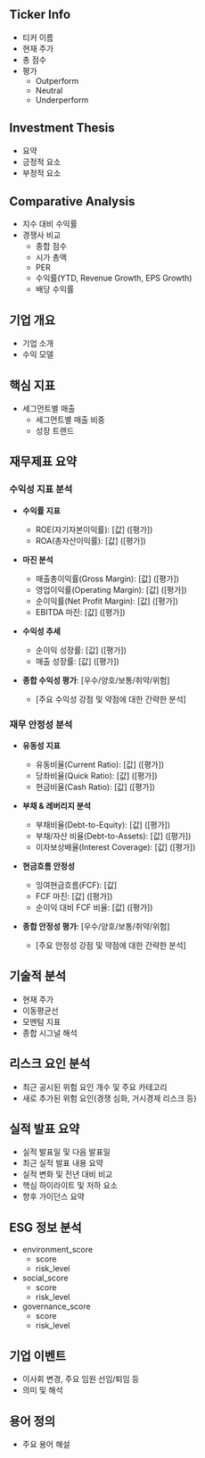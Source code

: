 ## Ticker Info
- 티커 이름
- 현재 주가
- 총 점수
- 평가
  - Outperform
  - Neutral
  - Underperform

## Investment Thesis
- 요약
- 긍정적 요소
- 부정적 요소

## Comparative Analysis
- 지수 대비 수익률
- 경쟁사 비교
  - 종합 점수
  - 시가 총액
  - PER
  - 수익률(YTD, Revenue Growth, EPS Growth)
  - 배당 수익률

## 기업 개요
- 기업 소개
- 수익 모델

## 핵심 지표
- 세그먼트별 매출
  - 세그먼트별 매출 비중
  - 성장 트랜드

## 재무제표 요약
### 수익성 지표 분석
- **수익률 지표**
  - ROE(자기자본이익률): [값] ([평가])
  - ROA(총자산이익률): [값] ([평가])

- **마진 분석**
  - 매출총이익률(Gross Margin): [값] ([평가])
  - 영업이익률(Operating Margin): [값] ([평가])
  - 순이익률(Net Profit Margin): [값] ([평가])
  - EBITDA 마진: [값] ([평가])

- **수익성 추세**
  - 순이익 성장률: [값] ([평가])
  - 매출 성장률: [값] ([평가])

- **종합 수익성 평가**: [우수/양호/보통/취약/위험]
  - [주요 수익성 강점 및 약점에 대한 간략한 분석]

### 재무 안정성 분석
- **유동성 지표**
  - 유동비율(Current Ratio): [값] ([평가])
  - 당좌비율(Quick Ratio): [값] ([평가])
  - 현금비율(Cash Ratio): [값] ([평가])

- **부채 & 레버리지 분석**
  - 부채비율(Debt-to-Equity): [값] ([평가])
  - 부채/자산 비율(Debt-to-Assets): [값] ([평가])
  - 이자보상배율(Interest Coverage): [값] ([평가])

- **현금흐름 안정성**
  - 잉여현금흐름(FCF): [값]
  - FCF 마진: [값] ([평가])
  - 순이익 대비 FCF 비율: [값] ([평가])

- **종합 안정성 평가**: [우수/양호/보통/취약/위험]
  - [주요 안정성 강점 및 약점에 대한 간략한 분석]

## 기술적 분석
- 현재 주가
- 이동평균선
- 모멘텀 지표
- 종합 시그널 해석

## 리스크 요인 분석
- 최근 공시된 위험 요인 개수 및 주요 카테고리
- 새로 추가된 위험 요인(경쟁 심화, 거시경제 리스크 등)

## 실적 발표 요약
- 실적 발표일 및 다음 발표일
- 최근 실적 발표 내용 요약
- 실적 변화 및 전년 대비 비교
- 핵심 하이라이트 및 저하 요소
- 향후 가이던스 요약

## ESG 정보 분석
- environment_score
  - score
  - risk_level
- social_score
  - score
  - risk_level
- governance_score
  - score
  - risk_level

## 기업 이벤트 
- 이사회 변경, 주요 임원 선임/퇴임 등
- 의미 및 해석

## 용어 정의
- 주요 용어 해설